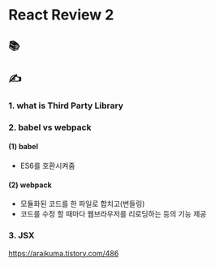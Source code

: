# React Review  2

##   📚











##  ✍

###  1. what is Third Party Library

###  2. babel vs webpack 

#### (1) babel

- ES6를 호환시켜줌

####  (2) webpack 

- 모듈화된 코드를 한 파일로 합치고(번들링) 
- 코드를 수정 할 때마다 웹브라우저를 리로딩하는 등의 기능 제공

###  3. JSX







https://araikuma.tistory.com/486

